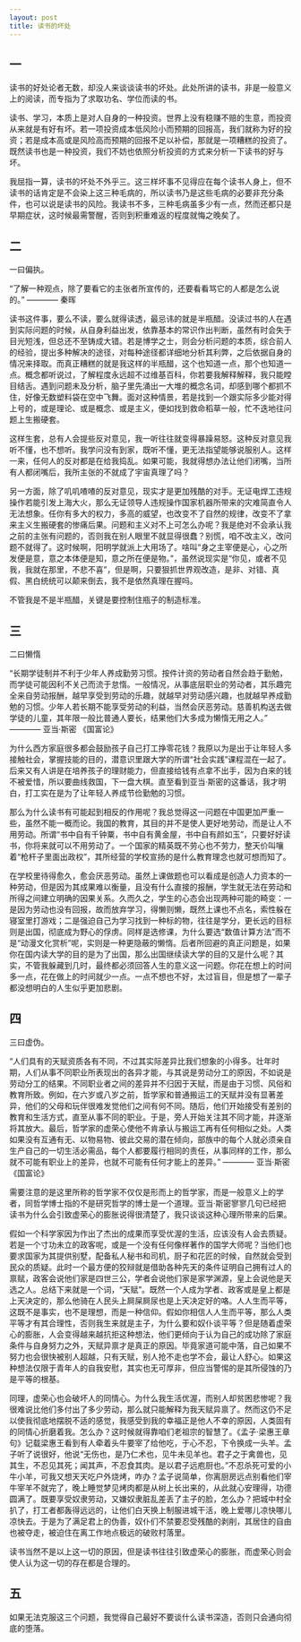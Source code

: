 ```yaml
---
layout: post
title: 读书的坏处
---
```


## 一

读书的好处论者无数，却没人来谈谈读书的坏处。此处所讲的读书，非是一般意义上的阅读，而专指为了求取功名、学位而读的书。

读书、学习，本质上是对人自身的一种投资。世界上没有稳赚不赔的生意，而投资从来就是有好有坏。若一项投资成本低风险小而预期的回报高，我们就称为好的投资；若是成本高或是风险高而预期的回报不足以补偿，那就是一项糟糕的投资了。既然读书也是一种投资，我们不妨也依照分析投资的方式来分析一下读书的好与坏。

我屈指一算，读书的坏处不外乎三。这三样坏事不见得应在每个读书人身上，但不读书的话肯定是不会染上这三种毛病的，所以读书乃是这些毛病的必要非充分条件，也可以说是读书的风险。我读书不多，三种毛病虽多少有一点，然而还都只是早期症状，这时候最需警醒，否则到积重难返的程度就悔之晚矣了。

## 二

一曰偏执。

“了解一种观点，除了要看它的主张者所宣传的，还要看看骂它的人都是怎么说的。” ———— 秦晖

读书这件事，要么不读，要么就得读透，最忌讳的就是半瓶醋。没读过书的人在遇到实际问题的时候，从自身利益出发，依靠基本的常识作出判断，虽然有时会失于目光短浅，但总还不至铸成大错。若是博学之士，则会分析问题的本质，综合前人的经验，提出多种解决的途径，对每种途径都详细地分析其利弊，之后依据自身的情况来择取。而真正糟糕的就是我这样的半瓶醋，这个也知道一点，那个也知道一点。概念都听说过，了解程度永远超不过维基百科，你若要我解释解释，我只能瞠目结舌。遇到问题未及分析，脑子里先涌出一大堆的概念名词，却感到哪个都抓不住，好像无数塑料袋在空中飞舞。面对这种情景，若是找到一个跟实际多少能对得上号的，或是理论、或是概念、或是主义，便如找到救命稻草一般，忙不迭地往问题上生搬硬套。

这样生套，总有人会提些反对意见，我一听往往就变得暴躁易怒。这种反对意见我听不懂，也不想听。我学问没有到家，既听不懂，更无法指望能够说服别人。这样一来，任何人的反对都是在给我捣乱。如果可能，我就得想办法让他们闭嘴，当所有人都闭嘴后，我所主张的不就成了宇宙真理了吗？

另一方面，除了叽叽喳喳的反对意见，现实才是更加残酷的对手。无证电焊工违规操作若能引发上海大火，那么无证领导人违规操作国家机器所带来的灾难简直令人无法想象。任你有多大的权力，多高的威望，也改变不了自然的规律，改变不了拿来主义生搬硬套的惨痛后果。问题和主义对不上可怎么办呢？我是绝对不会承认我之前的主张有问题的，否则我在别人眼里不就显得很蠢？别慌，咱不改主义，改问题不就得了。这时候啊，阳明学就派上大用场了。啥叫“身之主宰便是心，心之所发便是意，意之本体便是知，意之所在便是物。”，虽然说现实是“你见，或者不见我，我就在那里，不悲不喜”，但是啊，只要狠抓世界观改造，是非、对错、真假、黑白统统可以颠来倒去，我不是依然真理在握吗。

不管我是不是半瓶醋，关键是要控制住瓶子的制造标准。

## 三

二曰懒惰

“长期学徒制并不利于少年人养成勤劳习惯。按件计资的劳动者自然会趋于勤勉，而学徒可能因利不关己而流于怠惰。一般情况，从事底层职业的劳动者，其乐趣完全来自劳动报酬，越早享受到劳动的乐趣，就越早对劳动感兴趣，也就越早养成勤勉的习惯。少年人若长期不能享受劳动的利益，当然会厌恶劳动。慈善机构送去做学徒的儿童，其年限一般比普通人要长，结果他们大多成为懒惰无用之人。”  ———— 亚当·斯密 《国富论》

为什么西方家庭很多都会鼓励孩子自己打工挣零花钱？我原以为是出于让年轻人多接触社会，掌握技能的目的，潜意识里跟大学的所谓“社会实践”课程混在一起了。后来又有人讲是在培养孩子的理财能力，但直接给钱有点拿不出手，因为白来的钱不被爱惜，所以要曲线救国，下一盘大棋。直至看到亚当·斯密的这番话，我才明白，打工实在是为了让年轻人养成节俭勤勉的习惯。

那么为什么读书有可能起到相反的作用呢？我总觉得这一问题在中国更加严重一些，虽然不能一概而论。我国的教育，其目的并不是使人更好地劳动，而是让人不用劳动。所谓“书中自有千钟粟，书中自有黄金屋，书中自有颜如玉”，只要好好读书，你将来就可以不用劳动了。一个国家的精英既不劳心也不劳力，整天价叫嚷着“枪杆子里面出政权”，其所经营的学校宣扬的是什么教育理念也就可想而知了。

在学校里待得愈久，愈会厌恶劳动。虽然上课做题也可以看成是创造人力资本的一种劳动，但是因为其成果难以衡量，且没有什么直接的报酬，学生就无法在劳动和所得之间建立明确的因果关系。久而久之，学生的心态会出现两种可能的畸变：一是因为劳动也没有回报，故而放弃学习，得懒则懒，既然上课也不点名，索性躲在寝室里打游戏；二是强迫自己为学习找到一种标的物，往往是学分，更长远的目标则是出国，彻底成为野心的俘虏。同样是选修课，为什么要选“数值计算方法”而不是“动漫文化赏析”呢，实则是一种更隐蔽的懒惰。后者所回避的真正问题是，如果你在国内读大学的目的是为了出国，那么出国继续读大学的目的又是什么呢？其实，不管我躲藏到几时，最终都必须回答人生的意义这一问题。你花在想上的时间多一点，花在做上的时间就少一点。一点不想也不好，太过盲目，但是想了一辈子都没想明白的人生似乎更加悲剧。



## 四

三曰虚伪。

“人们具有的天赋资质各有不同，不过其实际差异比我们想象的小得多。壮年时期，人们从事不同职业所表现出的各异才能，与其说是劳动分工的原因，不如说是劳动分工的结果。不同职业者之间的差异并不归因于天赋，而是由于习惯、风俗和教育所致。例如，在六岁或八岁之前，哲学家和普通搬运工的天赋并没有显著差异，他们的父母和玩伴很难发觉他们之间有何不同。随后，他们开始接受有差别的教育和生活方式，直至从事不同的职业。于是，旁人开始关注其不同才能，并逐渐将其放大。最后，哲学家的虚荣心使他不肯承认与搬运工再有任何相似之处。人类如果没有互通有无、以物易物、彼此交易的潜在倾向，部族中的每个人就必须亲自生产自己的一切生活必需品，每个人都要履行相同的责任，从事同样的工作，那么就不可能有职业上的差异，也就不可能有任何才能上的差异。”  ———— 亚当·斯密 《国富论》

需要注意的是这里所称的哲学家不仅仅是形而上的哲学家，而是一般意义上的学者，同哲学博士指的不是研究哲学的博士是一个道理。亚当·斯密寥寥几句已经把读书为什么会引致虚荣心的膨胀说得很清楚了，我只谈谈这种心理所带来的后果。

假如一个科学家因为作出了杰出的成果而享受优渥的生活，应该没有人会去质疑。若是一个寸功未立的政客呢，或是一个没有任何像样著作的国学大师呢？当他们也要求国家为其提供别墅，配备私人秘书和司机，厨子和花匠的时候，自然就会受到民众的质疑。此时一个最方便的狡辩就是借助各种先天的条件证明自己拥有过人的禀赋，政客会说他们家是四世三公，学者会说他们家是家学渊源，皇上会说他是天选之人。总结下来就是一个词，“天赋”。既然一个人成为学者、政客或是皇上都是上天决定的，那么他骑在人民头上屙屎屙尿也是上天决定好的咯。人人生而平等，这既不是事实，也不是理想，而是一种信仰。假如你相信人人生而平等，那么人类平等才有其合理性，否则我生来就是主子，为什么要和奴仆谈平等？但是随着虚荣心的膨胀，人会变得越来越抗拒这种想法，他们更倾向于认为自己的成功除了家庭条件与自身努力之外，天赋异禀才是真正的原因。毕竟家道可能中落，自己如果不努力也会很快被别人超越，只有天赋，别人抢不走也学不会，最让人舒心。如果这种想法仅限于青年人的自我安慰，其实也无可厚非，但应当警惕的是其所侵蚀的乃是平等的根基。

同理，虚荣心也会破坏人的同情心。为什么我生活优渥，而别人却贫困悲惨呢？我很难说比他们多付出了多少劳动，那么就只能解释为我天赋异禀了。然而这仍不足以使我彻底地摆脱不适的感觉，我感受到我的幸福正是他人不幸的原因，人类固有的同情心折磨着我。怎么办？这时候就得靠咱们老祖宗的智慧了。《孟子·梁惠王章句》记载梁惠王看到有人牵着头牛要宰了给他吃，于心不忍，下令换成一头羊。孟子听了说很好，他说“无伤也，是乃仁术也，见牛未见羊也。君子之于禽兽也，见其生，不忍见其死；闻其声，不忍食其肉。是以君子远庖厨也。”不忍杀死可爱的小牛小羊，可我又想天天吃户外烧烤，咋办？孟子说简单，你离厨房远点别看他们宰牛宰羊不就完了，晚上睡觉梦见烤肉都是从树上长出来的，从此就心安理得，功德圆满了。既要享受奴隶劳动，又嫌奴隶脏乱差丢了主子的脸，怎么办？把城中村全扒了，打工者都轰得远远的，让他们白天换上制服进城干活，晚上爱哪儿凉快哪儿凉快去。于是为了满足君上的伪善，奴仆们不禁要忍受残酷的剥削，其居住的自由也被夺走，被迫住在离工作地点极远的破败村落里。

读书当然不是以上这一切的原因，但是读书往往引致虚荣心的膨胀，而虚荣心则会使人认为这一切的存在都是合理的。

## 五

如果无法克服这三个问题，我觉得自己最好不要谈什么读书深造，否则只会通向彻底的堕落。
